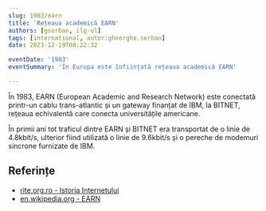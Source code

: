 ```yaml
---
slug: 1983/earn
title: 'Rețeaua academică EARN'
authors: [gserban, ilg-ul]
tags: [international, autor:gheorghe.serban]
date: 2023-12-19T08:22:32

eventDate: '1983'
eventSummary: 'În Europa este înființată rețeaua academică EARN'

---
```


În 1983, EARN (European Academic and Research Network) este conectată
printr-un cablu trans-atlantic și un gateway finanțat de IBM, la
BITNET, rețeaua echivalentă care conecta universitățile americane.

<!-- truncate -->

În primii ani tot traficul dintre EARN și BITNET era transportat de o
linie de 4.8kbit/s, ulterior fiind utilizată o linie de 9.6kbit/s
și o pereche de modemuri sincrone furnizate de IBM.

## Referințe

- [rite.org.ro - Istoria Internetului](https://rite.org.ro/istoria-internetului/)
- [en.wikipedia.org - EARN](https://en.wikipedia.org/wiki/European_Academic_and_Research_Network)
